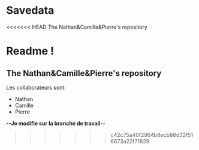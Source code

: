 # Savedata
<<<<<<< HEAD
The Nathan&Camille&Pierre's repository

Readme !
=======
## The Nathan&Camille&Pierre's repository

Les collaborateurs sont:
- Nathan
- Camille
- Pierre

**--Je modifie sur la branche de travail--**
>>>>>>> c42c75a40f2964b8ecb86d32f516673a22f71829
